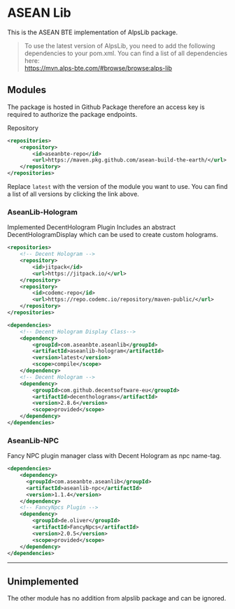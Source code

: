 # ASEAN Lib
This is the ASEAN BTE implementation of AlpsLib package.
> To use the latest version of AlpsLib, you need to add the following dependencies to your pom.xml. You can find a list of all dependencies here:
> </br>https://mvn.alps-bte.com/#browse/browse:alps-lib

## Modules
The package is hosted in Github Package therefore an access key is required to authorize the package endpoints.


Repository
```xml
<repositories>
    <repository>
        <id>aseanbte-repo</id>
        <url>https://maven.pkg.github.com/asean-build-the-earth/</url>
    </repository>
</repositories>
```

Replace ```latest``` with the version of the module you want to use. You can find a list of all versions by clicking the link above.

### AseanLib-Hologram
Implemented DecentHologram Plugin
Includes an abstract DecentHologramDisplay which can be used to create custom holograms.
```xml
<repositories>
    <!-- Decent Hologram -->
    <repository>
        <id>jitpack</id>
        <url>https://jitpack.io/</url>
    </repository>
    <repository>
        <id>codemc-repo</id>
        <url>https://repo.codemc.io/repository/maven-public/</url>
    </repository>
</repositories>
```
```xml
<dependencies>
    <!-- Decent Hologram Display Class-->
    <dependency>
        <groupId>com.aseanbte.aseanlib</groupId>
        <artifactId>aseanlib-hologram</artifactId>
        <version>latest</version>
        <scope>compile</scope>
    </dependency>
    <!-- Decent Hologram -->
    <dependency>
        <groupId>com.github.decentsoftware-eu</groupId>
        <artifactId>decentholograms</artifactId>
        <version>2.8.6</version>
        <scope>provided</scope>
    </dependency>
</dependencies>
```

### AseanLib-NPC
Fancy NPC plugin manager class with Decent Hologram as npc name-tag.
```xml
<dependencies>
    <dependency>
      <groupId>com.aseanbte.aseanlib</groupId>
      <artifactId>aseanlib-npc</artifactId>
      <version>1.1.4</version>
    </dependency>
    <!-- FancyNpcs Plugin -->
    <dependency>
        <groupId>de.oliver</groupId>
        <artifactId>FancyNpcs</artifactId>
        <version>2.0.5</version>
        <scope>provided</scope>
    </dependency>
</dependencies>
```
---
## Unimplemented
The other module has no addition from alpslib package and can be ignored.

